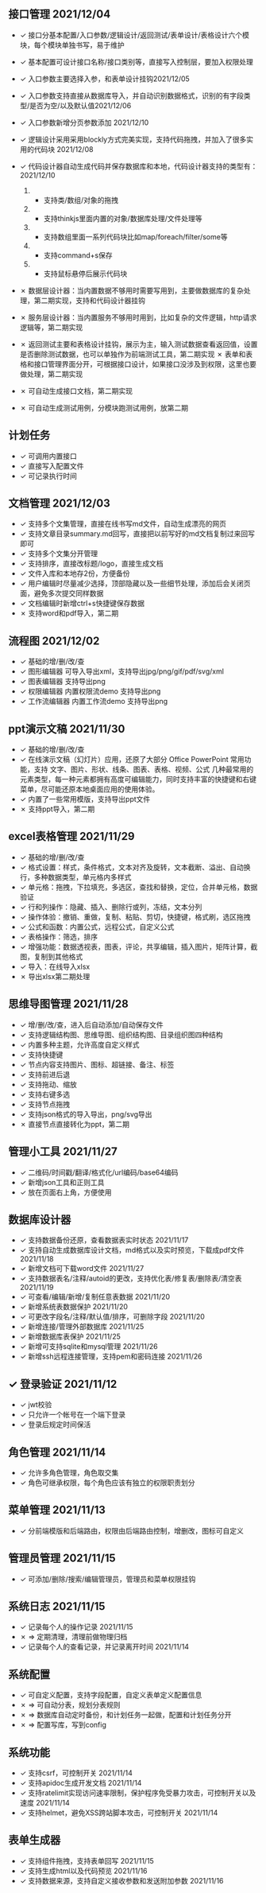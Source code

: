 ## 接口管理 2021/12/04

- &check;  接口分基本配置/入口参数/逻辑设计/返回测试/表单设计/表格设计六个模块，每个模块单独书写，易于维护
- &check; 基本配置可设计接口名称/接口类别等，直接写入控制层，要加入权限处理
- &check; 入口参数主要选择入参，和表单设计挂钩2021/12/05
- &check; 入口参数支持直接从数据库导入，并自动识别数据格式，识别的有字段类型/是否为空/以及默认值2021/12/06
- &check; 入口参数新增分页参数添加 2021/12/10
- &check; 逻辑设计采用采用blockly方式完美实现，支持代码拖拽，并加入了很多实用的代码块 2021/12/08
- &check; 代码设计器自动生成代码并保存数据库和本地，代码设计器支持的类型有：2021/12/10
  
  1. - 支持类/数组/对象的拖拽
  2. - 支持thinkjs里面内置的对象/数据库处理/文件处理等
  3. - 支持数组里面一系列代码块比如map/foreach/filter/some等
  4. - 支持command+s保存
  5. - 支持鼠标悬停后展示代码块
- &cross; 数据层设计器：当内置数据不够用时需要写用到，主要做数据库的复杂处理，第二期实现，支持和代码设计器挂钩
- &cross; 服务层设计器：当内置服务不够用时用到，比如复杂的文件逻辑，http请求逻辑等，第二期实现
- &cross; 返回测试主要和表格设计挂钩，展示为主，输入测试数据查看返回值，设置是否删除测试数据，也可以单独作为前端测试工具，第二期实现
  &cross; 表单和表格和接口管理界面分开，可根据接口设计，如果接口没涉及到权限，这里也要做处理，第二期实现
- &cross; 可自动生成接口文档，第二期实现
- &cross; 可自动生成测试用例，分模块跑测试用例，放第二期

## 计划任务

- &check; 可调用内置接口
- &check; 直接写入配置文件
- &check; 可记录执行时间

## 文档管理 2021/12/03

- &check; 支持多个文集管理，直接在线书写md文件，自动生成漂亮的网页
- &check; 支持文章目录summary.md回写，直接把以前写好的md文档复制过来回写即可
- &check; 支持多个文集分开管理
- &check; 支持排序，直接改标题/logo，直接生成文档
- &check; 文件入库和本地存2份，方便备份
- &check; 用户编辑时尽量减少选择，顶部隐藏以及一些细节处理，添加后会关闭页面，避免多次提交同样数据
- &check; 文档编辑时新增ctrl+s快捷键保存数据
- &cross; 支持word和pdf导入，第二期

## 流程图 2021/12/02

- &check; 基础的增/删/改/查
- &check; 图形编辑器 可导入导出xml，支持导出jpg/png/gif/pdf/svg/xml
- &check; 图表编辑器 支持导出png
- &check; 权限编辑器 内置权限流demo  支持导出png
- &check; 工作流编辑器 内置工作流demo  支持导出png

## ppt演示文稿  2021/11/30

- &check; 基础的增/删/改/查
- &check; 在线演示文稿（幻灯片）应用，还原了大部分 Office PowerPoint 常用功能，支持 文字、图片、形状、线条、图表、表格、视频、公式 几种最常用的元素类型，每一种元素都拥有高度可编辑能力，同时支持丰富的快捷键和右键菜单，尽可能还原本地桌面应用的使用体验。
- &check; 内置了一些常用模版，支持导出ppt文件
- &cross; 支持ppt导入，第二期

## excel表格管理  2021/11/29

- &check; 基础的增/删/改/查
- &check; 格式设置：样式，条件格式，文本对齐及旋转，文本截断、溢出、自动换行，多种数据类型，单元格内多样式
- &check; 单元格：拖拽，下拉填充，多选区，查找和替换，定位，合并单元格，数据验证
- &check; 行和列操作：隐藏、插入、删除行或列，冻结，文本分列
- &check; 操作体验：撤销、重做，复制、粘贴、剪切，快捷键，格式刷，选区拖拽
- &check; 公式和函数：内置公式，远程公式，自定义公式
- &check; 表格操作：筛选，排序
- &check; 增强功能：数据透视表，图表，评论，共享编辑，插入图片，矩阵计算，截图，复制到其他格式
- &check; 导入：在线导入xlsx
- &cross; 导出xlsx第二期处理

## 思维导图管理  2021/11/28

- &check; 增/删/改/查，进入后自动添加/自动保存文件
- &check; 支持逻辑结构图、思维导图、组织结构图、目录组织图四种结构
- &check; 内置多种主题，允许高度自定义样式
- &check; 支持快捷键
- &check; 节点内容支持图片、图标、超链接、备注、标签
- &check; 支持前进后退
- &check; 支持拖动、缩放
- &check; 支持右键多选
- &check; 支持节点拖拽
- &check; 支持json格式的导入导出，png/svg导出
- &cross; 直接节点直接转化为ppt，第二期

## 管理小工具 2021/11/27

- &check; 二维码/时间戳/翻译/格式化/url编码/base64编码
- &check; 新增json工具和正则工具
- &check; 放在页面右上角，方便使用

## 数据库设计器

- &check; 支持数据备份还原，查看数据表实时状态 2021/11/17
- &check; 支持自动生成数据库设计文档，md格式以及实时预览，下载成pdf文件 2021/11/18
- &check; 新增文档可下载word文件 2021/11/27
- &check; 支持数据表名/注释/autoid的更改，支持优化表/修复表/删除表/清空表 2021/11/19
- &check; 可查看/编辑/新增/复制任意表数据  2021/11/20
- &check; 新增系统表数据保护  2021/11/20
- &check; 可更改字段名/注释/默认值/排序，可删除字段 2021/11/20
- &check; 新增连接/管理外部数据库 2021/11/25
- &check; 新增数据库表保护 2021/11/25
- &check; 新增可支持sqlite和mysql管理 2021/11/26
- &check; 新增ssh远程连接管理，支持pem和密码连接 2021/11/26

## &check; 登录验证 2021/11/12

- &check; jwt校验
- &check; 只允许一个帐号在一个端下登录
- &check; 登录后规定时间保活

## 角色管理  2021/11/14

- &check; 允许多角色管理，角色取交集
- &check; 角色可继承权限，每个角色应该有独立的权限职责划分

## 菜单管理 2021/11/13

- &check; 分前端模版和后端路由，权限由后端路由控制，增删改，图标可自定义

## 管理员管理 2021/11/15

- &check; 可添加/删除/搜索/编辑管理员，管理员和菜单权限挂钩

## 系统日志 2021/11/15

- &check; 记录每个人的操作记录  2021/11/15
- &cross; &rArr; 定期清理，清理前做物理归档
- &check; 记录每个人的查看记录，并记录离开时间  2021/11/14

## 系统配置

- &check; 可自定义配置，支持字段配置，自定义表单定义配置信息
- &cross; &rArr; 可自动分表，规划分表规则
- &cross; &rArr; 数据库自动定时备份，和计划任务一起做，配置和计划任务分开
- &cross; &rArr; 配置写库，写到config

## 系统功能

- &check; 支持csrf，可控制开关  2021/11/14
- &check; 支持apidoc生成开发文档  2021/11/14
- &check; 支持ratelimit实现访问速率限制，保护程序免受暴力攻击，可控制开关以及速度  2021/11/14
- &check; 支持helmet，避免XSS跨站脚本攻击，可控制开关  2021/11/14

## 表单生成器

- &check; 支持组件拖拽，支持表单回写 2021/11/15
- &check; 支持生成html以及代码预览 2021/11/16
- &check; 支持数据来源，支持自定义接收参数和发送附加参数 2021/11/16

